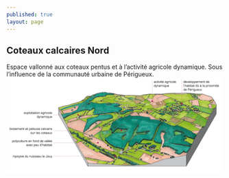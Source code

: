 ```yaml
---
published: true
layout: page
---
```

## Coteaux calcaires Nord

Espace vallonné aux coteaux pentus et à l’activité agricole dynamique. Sous l’influence de la communauté urbaine de Périgueux. 
![](data/images/1/architecture/1_architecture_bloc2.jpg)
